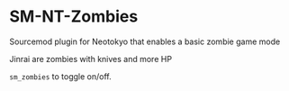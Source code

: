 # SM-NT-Zombies
Sourcemod plugin for Neotokyo that enables a basic zombie game mode  

Jinrai are zombies with knives and more HP  

`sm_zombies` to toggle on/off.
